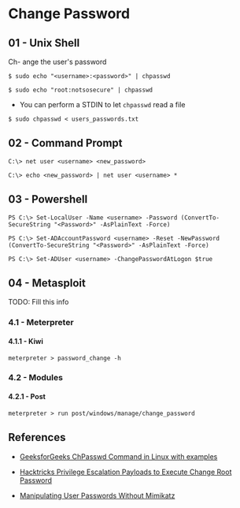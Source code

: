 # Change Password

## 01 - Unix Shell

Ch- ange the user's password

```
$ sudo echo "<username>:<password>" | chpasswd

$ sudo echo "root:notsosecure" | chpasswd
```

- You can perform a STDIN to let `chpasswd` read a file

`$ sudo chpasswd < users_passwords.txt`

## 02 - Command Prompt

```
C:\> net user <username> <new_password>

C:\> echo <new_password> | net user <username> *
```

## 03 - Powershell

```
PS C:\> Set-LocalUser -Name <username> -Password (ConvertTo-SecureString "<Password>" -AsPlainText -Force)

PS C:\> Set-ADAccountPassword <username> -Reset -NewPassword (ConvertTo-SecureString "<Password>" -AsPlainText -Force)

PS C:\> Set-ADUser <username> -ChangePasswordAtLogon $true
```

## 04 - Metasploit

TODO: Fill this info

### 4.1 - Meterpreter

#### 4.1.1 - Kiwi

`meterpreter > password_change -h`

### 4.2 - Modules

#### 4.2.1 - Post

`meterpreter > run post/windows/manage/change_password`


## References

- [GeeksforGeeks ChPasswd Command in Linux with examples](https://www.geeksforgeeks.org/chpasswd-command-in-linux-with-examples/)

- [Hacktricks Privilege Escalation Payloads to Execute Change Root Password](https://book.hacktricks.xyz/linux-unix/privilege-escalation/payloads-to-execute#change-root-password)

- [Manipulating User Passwords Without Mimikatz](https://www.trustedsec.com/blog/manipulating-user-passwords-without-mimikatz/)